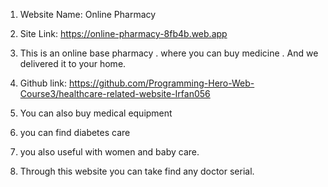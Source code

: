 1. Website Name: Online Pharmacy


2. Site Link:  https://online-pharmacy-8fb4b.web.app

3. This is an online base pharmacy . where you can buy medicine . And we delivered it to your home.

4. Github link: https://github.com/Programming-Hero-Web-Course3/healthcare-related-website-Irfan056

5. You can also buy medical equipment 


6. you can find diabetes care


7. you also useful with women and baby care.


8. Through this website you can  take find any doctor serial.